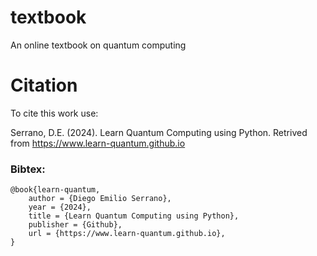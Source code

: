# textbook
An online textbook on quantum computing

# Citation
To cite this work use:

Serrano, D.E. (2024). Learn Quantum Computing using Python. Retrived from https://www.learn-quantum.github.io

### Bibtex:
```
@book{learn-quantum,   
    author = {Diego Emilio Serrano},   
    year = {2024},
    title = {Learn Quantum Computing using Python},   
    publisher = {Github},   
    url = {https://www.learn-quantum.github.io},
}
```
